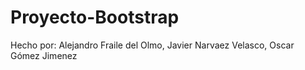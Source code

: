 # Proyecto-Bootstrap
Hecho por: Alejandro Fraile del Olmo, Javier Narvaez Velasco, Oscar Gómez Jimenez
